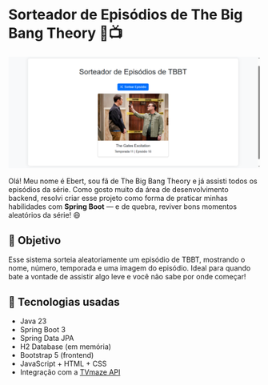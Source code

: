 # Sorteador de Episódios de The Big Bang Theory 🎲📺

![Visual do Projeto](./preview.png)

Olá! Meu nome é Ebert, sou fã de The Big Bang Theory e já assisti todos os episódios da série. Como gosto muito da área de desenvolvimento backend, resolvi criar esse projeto como forma de praticar minhas habilidades com **Spring Boot** — e de quebra, reviver bons momentos aleatórios da série! 😄

## 🎯 Objetivo

Esse sistema sorteia aleatoriamente um episódio de TBBT, mostrando o nome, número, temporada e uma imagem do episódio. Ideal para quando bate a vontade de assistir algo leve e você não sabe por onde começar!

## 🚀 Tecnologias usadas

-   Java 23
-   Spring Boot 3
-   Spring Data JPA
-   H2 Database (em memória)
-   Bootstrap 5 (frontend)
-   JavaScript + HTML + CSS
-   Integração com a [TVmaze API](https://www.tvmaze.com/api)
